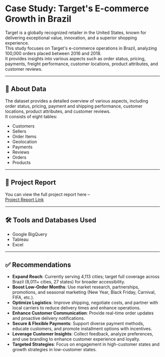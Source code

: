 # Case Study: Target's E-commerce Growth in Brazil

Target is a globally recognized retailer in the United States, known for delivering exceptional value, innovation, and a superior shopping experience.  
This study focuses on Target's e-commerce operations in Brazil, analyzing 100,000 orders placed between 2016 and 2018.  
It provides insights into various aspects such as order status, pricing, payments, freight performance, customer locations, product attributes, and customer reviews.

---

## 📂 About Data

The dataset provides a detailed overview of various aspects, including order status, pricing, payment and shipping performance, customer locations, product attributes, and customer reviews.  
It consists of eight tables:
- Customers
- Sellers
- Order Items
- Geolocation
- Payments
- Reviews
- Orders
- Products

---

## 📄 Project Report

You can view the full project report here –  
[Project Report Link](https://drive.google.com/file/d/1aDeZXj5Dit5M34HZhfXfw5Bg7o2ZL7RQ/view?usp=drive_link)

---

## 🛠️ Tools and Databases Used
- Google BigQuery
- Tableau
- Excel

---

## ✅ Recommendations

- **Expand Reach**: Currently serving 4,113 cities; target full coverage across Brazil (8,011+ cities, 27 states) for broader accessibility.
- **Boost Low-Order Months**: Use market research, partnerships, promotions, and seasonal marketing (New Year, Black Friday, Carnival, FIFA, etc.).
- **Optimize Logistics**: Improve shipping, negotiate costs, and partner with local carriers to reduce delivery times and enhance operations.
- **Enhance Customer Communication**: Provide real-time order updates and proactive delivery notifications.
- **Secure & Flexible Payments**: Support diverse payment methods, educate customers, and promote installment options with incentives.
- **Leverage Customer Insights**: Collect feedback, analyze preferences, and use branding to enhance customer experience and loyalty.
- **Targeted Strategies**: Focus on engagement in high-customer states and growth strategies in low-customer states.

